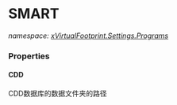 ﻿# SMART
_namespace: [xVirtualFootprint.Settings.Programs](./index.md)_






### Properties

#### CDD
CDD数据库的数据文件夹的路径
